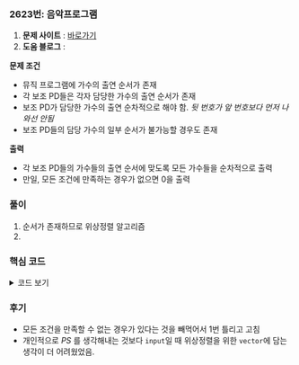 ### 2623번: 음악프로그램

1. **문제 사이트** : [바로가기](https://www.acmicpc.net/problem/2623)
2. **도움 블로그** : 

**문제 조건**
- 뮤직 프로그램에 가수의 출연 순서가 존재
- 각 보조 PD들은 각자 담당한 가수의 출연 순서가 존재
- 보조 PD가 담당한 가수의 출연 순차적으로 해야 함. _뒷 번호가 앞 번호보다 먼저 나와선 안됨_
- 보조 PD들의 담당 가수의 일부 순서가 불가능할 경우도 존재

**출력**  
- 각 보조 PD들의 가수들의 출연 순서에 맞도록 모든 가수들을 순차적으로 출력
- 만일, 모든 조건에 만족하는 경우가 없으면 0을 출력

### 풀이
1. 순서가 존재하므로 위상정렬 알고리즘
2. 

### 핵심 코드

<details>
<summary>코드 보기</summary>

```cpp
void input() {
    cin >> n >> m;
    for(int i = 0; i < m; i++) {
        int cnt, a, b;
        cin >> cnt >> a;
        while(--cnt) {
            cin >> b;
            v[a].push_back(b);
            degree[b]++;
            a = b;
        }
    }
}
```
- 각 보조PD 마다 담당할 가수 명 수인 `cnt`, 각자 처음 순서 가수를 `a`에 저장
- 이후 다음 순서를 `b`에 저장 후, 위상정렬 알고리즘을 위해 `a`와 `b`의 관계들을 저장
- 이후 순서가 필요한 `b`를 개수 증가
- 이후 다음 순차일 때의 순서를 위해 `a` 값에 `b`를 저장

```cpp
void solve() {
    queue<int> q;
    vector<int> ans;
    
    for(int i = 1; i <= n; i++)
        if(degree[i] == 0) q.push(i);
        
    while(!q.empty()) {
        int now = q.front(); q.pop();
        ans.push_back(now);
        for(int i = 0; i < v[now].size(); i++) {
            int nxt = v[now][i];
            if(--degree[nxt] == 0) q.push(nxt);
        }
    }
    
    if(ans.size() == n) {
        for(int &it : ans) cout << it << '\n';
    }
    else {
        cout << 0 << '\n';
    }
}
```
- 일반적인 _위상 정렬 알고리즘_ 과 동일
- 각 순서를 담을 `ans`를 선언하여 각 순서 가수들을 저장
- `ans`의 크기가 `n`과 다르면은 보조 PD들의 순서를 맞출 수 없는 경우가 있는 경우이므로 0을 출력
- `n`과 같으면은 모든 순서에 부합하는 **경우의 수**를 찾은 것이므로 각 가수들을 출력
</details>

### 후기
- 모든 조건을 만족할 수 없는 경우가 있다는 것을 빼먹어서 1번 틀리고 고침
- 개인적으로 _PS_ 를 생각해내는 것보다 `input`일 때 위상정렬을 위한 `vector`에 담는 생각이 더 어려웠었음.
